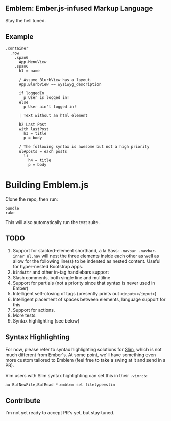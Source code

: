 ## Emblem: Ember.js-infused Markup Language

Stay the hell tuned.

## Example

```emblem
.container
  .row
    .span6
      App.MenuView
    .span6
      h1 = name
 
      / Assume BlurbView has a layout. 
      App.BlurbView == wysiwyg_description
 
      if loggedIn
        p User is logged in!
      else
        p User ain't logged in!

      | Text without an html element
 
      h2 Last Post
      with lastPost
        h3 = title
        p = body
 
      / The following syntax is awesome but not a high priority
      ul#posts = each posts
        li
          h4 = title
          p = body
```

# Building Emblem.js

Clone the repo, then run:

```
bundle
rake
```

This will also automatically run the test suite. 

## TODO

1. Support for stacked-element shorthand, a la Sass: `.navbar .navbar-inner ul.nav` 
   will nest the three elements inside each other as well as allow 
   for the following line(s) to be indented as nested content. 
   Useful for hyper-nested Bootstrap apps.
1. `bindAttr` and other in-tag handlebars support
1. Slash comments, both single line and multiline
1. Support for partials (not a priority since that syntax is never used in Ember)
1. Intelligent self-closing of tags (presently prints out `<input></input>`)
1. Intelligent placement of spaces between elements, language support
   for this
1. Support for actions.
1. More tests.
1. Syntax highlighting (see below)

## Syntax Highlighting

For now, please refer to syntax highlighting solutions for
[Slim](http://slim-lang.com/), which is not much different
from Ember's. At some point, we'll have something even more
custom tailored to Emblem (feel free to take a swing at it
and send in a PR).

Vim users with Slim syntax highlighting can set this in
their `.vimrc`s:

```
au BufNewFile,BufRead *.emblem set filetype=slim
```

## Contribute

I'm not yet ready to accept PR's yet, but stay tuned.
